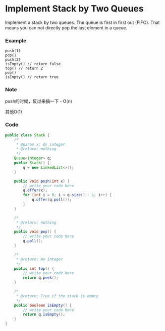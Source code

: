 # Implement Stack by Two Queues

Implement a stack by two queues. The queue is first in first out \(FIFO\). That means you can not directly pop the last element in a queue.

### Example

```
push(1)
pop()
push(2)
isEmpty() // return false
top() // return 2
pop()
isEmpty() // return true
```

### Note

push的时候，反过来搞一下 - O\(n\)

其他O\(1\)

### Code

```java
public class Stack {
    /*
     * @param x: An integer
     * @return: nothing
     */
    Queue<Integer> q;
    public Stack() {
        q = new LinkedList<>();
    }

    public void push(int x) {
        // write your code here
        q.offer(x);
        for (int i = 0; i < q.size() - 1; i++) {
            q.offer(q.poll());    
        }
    }

    /*
     * @return: nothing
     */
    public void pop() {
        // write your code here
        q.poll();
    }

    /*
     * @return: An integer
     */
    public int top() {
        // write your code here
        return q.peek();
    }

    /*
     * @return: True if the stack is empty
     */
    public boolean isEmpty() {
        // write your code here
        return q.isEmpty();
    }
}
```



